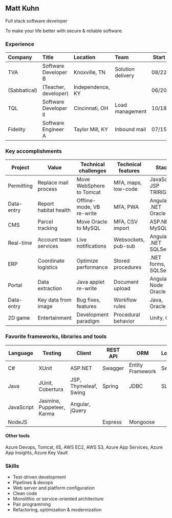 ## Matt Kuhn

Full stack software developer

To make your life better with secure & reliable software.

### Experience

| Company      | Title                       | Location         | Team              | Start | End   |
| :----------- | :-------------------------- | :--------------- | :---------------- | :---: | :---: |
| TVA          | Software Developer B        | Knoxville, TN    | Solution delivery | 08/22 |       |
| (Sabbatical) | (Teacher, developer)        | Independence, KY |                   | 06/20 | 08/22 |
| TQL          | Software Developer II       | Cincinnati, OH   | Load management   | 10/18 | 06/20 |
| Fidelity     | Software Engineer A         | Taylor Mill, KY  | Inbound mail      | 07/15 | 10/18 |

### Key accomplishments

| Project    | Value                  | Technical challenges      | Technical features  | Stack                  | Host    |
| ---------- | ---------------------- | ------------------------- | ------------------- | ---------------------- | ------- |
| Permitting | Replace mail process   | Move WebSphere to Tomcat  | MFA, maps, low-code | JavaScript JSP TRIRIGA | Azure   |
| Data-entry | Report habitat health  | Offline-mode, VB re-write | MFA, PWA            | Angular .NET Oracle    | AWS     |
| CMS        | Parcel tracking        | Move Oracle to MySQL      | MFA, CSV import     | ASP.NET MySQL          | AWS     |
| Real-time  | Account team services  | Live notifications        | Websockets, pub-sub | Angular .NET SQLServer | On-prem |
| ERP        | Coordinate logistics   | Optimize performance      | Stored procedures   | .NET forms, SQLServer  | On-prem |
| Portal     | Data extraction        | Java applet re-write      | Document upload     | Angular Node Oracle    | AWS     |
| Data-entry | Key data from image    | Bug fixes, features       | Workflow rules      | Java, Oracle           | On-prem |
| 2D game    | Entertainment          | Development paradigm      | Procedural behavior | Unity, C#              |         |

### Favorite frameworks, libraries and tools

| Language   | Testing                   | Client                | REST API | ORM              | Logging | Build           |
| ---------- | ------------------------- | --------------------- | -------- | ---------------- | ------- | -------------   |
| C#         | XUnit                     | ASP.NET               | Swagger  | Entity Framework | Serilog | Nuget           |
| Java       | JUnit, Cobertura          | JSP, Thymeleaf, Swing | Spring   | JDBC             | SLF4J   | Gradle, Maven   |
| JavaScript | Jasmine, Puppeteer, Karma | Angular, jQuery       |          |                  |         | TypeScript, npm |
| NodeJS     |                           |                       | Express  | Mongoose         |         | npm             |

#### Other tools

Azure Devops, Tomcat, IIS, AWS EC2, AWS S3, Azure App Services, Azure App Insights, Azure Key Vault

### Skills

- Test-driven development
- Pipelines & devops
- Web server and platform configuration
- Clean code
- Monolithic or service-oriented architecture
- Pair programming
- Refactoring, optimization & modernization
